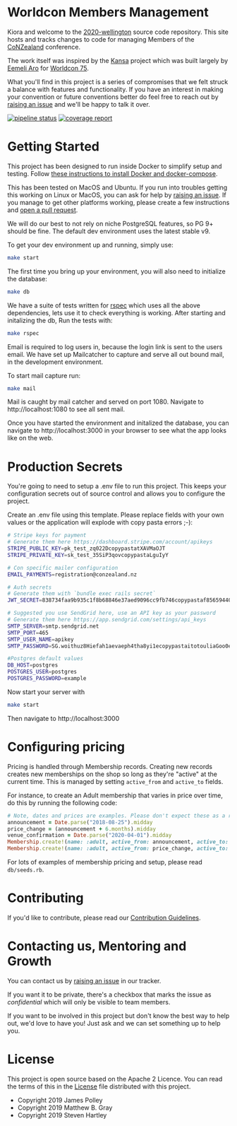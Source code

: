 # Worldcon Members Management

Kiora and welcome to the [2020-wellington](https://gitlab.com/worldcon/2020-wellington) source code repository. This
site hosts and tracks changes to code for managing Members of the [CoNZealand](https://conzealand.nz/) conference.

The work itself was inspired by the [Kansa](https://github.com/maailma/kansa) project which was built largely by [Eemeli
Aro](https://github.com/eemeli) for [Worldcon 75](https://www.worldcon.fi/).

What you'll find in this project is a series of compromises that we felt struck a balance with features and
functionality. If you have an interest in making your convention or future conventions better do feel free to reach out
by [raising an issue](https://gitlab.com/worldcon/2020-wellington/issues/new) and we'll be happy to talk it over.

[![pipeline status](https://gitlab.com/worldcon/2020-wellington/badges/master/pipeline.svg)](https://gitlab.com/worldcon/2020-wellington/commits/master)
[![coverage report](https://gitlab.com/worldcon/2020-wellington/badges/master/coverage.svg)](https://gitlab.com/worldcon/2020-wellington/commits/master)

# Getting Started

This project has been designed to run inside Docker to simplify setup and testing. Follow [these instructions to install Docker and
docker-compose](https://docs.docker.com/compose/install/).

This has been tested on MacOS and Ubuntu. If you run into troubles getting this working on Linux or MacOS, you can ask
for help by [raising an issue](https://gitlab.com/worldcon/2020-wellington/issues/new). If you manage to get other
platforms working, please create a few instructions and [open a pull
request](https://gitlab.com/worldcon/2020-wellington/merge_requests/new).

We will do our best to not rely on niche PostgreSQL features, so PG 9+ should be fine. The default dev environment uses the latest stable v9.

To get your dev environment up and running, simply use:

```sh
make start
```

The first time you bring up your environment, you will also need to initialize the database:

```sh
make db
```

We have a suite of tests written for [rspec](http://rspec.info/) which uses all the above dependencies, lets use it to
check everything is working. After starting and initalizing the db, Run the tests with:

```sh
make rspec
```

Email is required to log users in, because the login link is sent to the users email. 
We have set up Mailcatcher to capture and serve all out bound mail, in the development environment.
 
To start mail capture run:

```sh
make mail
```

Mail is caught by mail catcher and served on port 1080.
Navigate to http://localhost:1080 to see all sent mail.

Once you have started the environment and initalized the database, you can navigate to http://localhost:3000 in your
browser to see what the app looks like on the web.

# Production Secrets

You're going to need to setup a .env file to run this project. This keeps your configuration secrets out of source
control and allows you to configure the project.

Create an .env file using this template. Please replace fields with your own values or the application will explode with
copy pasta errors ;-):

```bash
# Stripe keys for payment
# Generate them here https://dashboard.stripe.com/account/apikeys
STRIPE_PUBLIC_KEY=pk_test_zq022DcopypastatXAVMaOJT
STRIPE_PRIVATE_KEY=sk_test_35SiP3qovcopypastaLguIyY

# Con specific mailer configuration
EMAIL_PAYMENTS=registration@conzealand.nz

# Auth secrets
# Generate them with `bundle exec rails secret`
JWT_SECRET=838734faa9b935c1f8b68846e37aed9096cc9fb746copypastaf856594409a11b1086535e468edb2e5bbc18482b386b6264ada38703dcdefd94a291ab5a95eb5

# Suggested you use SendGrid here, use an API key as your password
# Generate them here https://app.sendgrid.com/settings/api_keys
SMTP_SERVER=smtp.sendgrid.net
SMTP_PORT=465
SMTP_USER_NAME=apikey
SMTP_PASSWORD=SG.woithuz8Hiefah1aevaeph4tha8yi1ecopypastaitotouliaGoo0eey7te9hiuF9h

#Postgres default values
DB_HOST=postgres
POSTGRES_USER=postgres
POSTGRES_PASSWORD=example
```

Now start your server with

```bash
make start
```

Then navigate to http://localhost:3000

# Configuring pricing

Pricing is handled through Membership records. Creating new records creates new memberships on the shop so long as
they're "active" at the current time. This is managed by setting `active_from` and `active_to` fields.

For instance, to create an Adult membership that varies in price over time, do this by running the following code:

```ruby
# Note, dates and prices are examples. Please don't expect these as a reflection on real dates/prices.
announcement = Date.parse("2018-08-25").midday
price_change = (announcement + 6.months).midday
venue_confirmation = Date.parse("2020-04-01").midday
Membership.create!(name: :adult, active_from: announcement, active_to: price_change price: 400_00)
Membership.create!(name: :adult, active_from: price_change, active_to: venue_confirmation price: 450_00)
```

For lots of examples of membership pricing and setup, please read `db/seeds.rb`.

# Contributing

If you'd like to contribute, please read our [Contribution Guidelines](CONTRIBUTING.md).

# Contacting us, Mentoring and Growth

You can contact us by [raising an issue](https://gitlab.com/worldcon/2020-wellington/issues/new) in our tracker.

If you want it to be private, there's a checkbox that marks the issue as *confidential* which will only be visible to
team members.

If you want to be involved in this project but don't know the best way to help out, we'd love to have you! Just ask and
we can set something up to help you.

# License

This project is open source based on the Apache 2 Licence. You can read the terms of this in the [License](LICENSE)
file distributed with this project.

- Copyright 2019 James Polley
- Copyright 2019 Matthew B. Gray
- Copyright 2019 Steven Hartley
